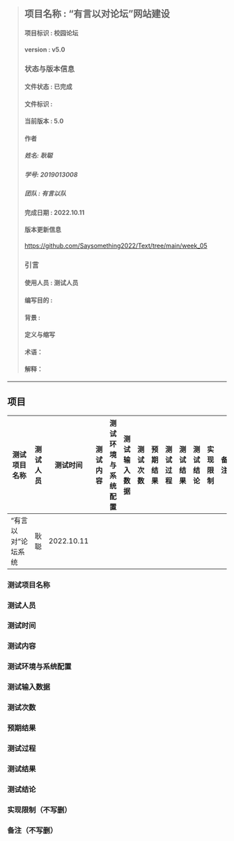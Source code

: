 
> ## 项目名称 : “有言以对论坛”网站建设
> #### 项目标识 : 校园论坛
> #### version : v5.0
> ### 状态与版本信息
> #### 文件状态 : 已完成
> #### 文件标识 : 
> #### 当前版本 : 5.0 
> #### 作者
> ##### 姓名: 耿聪
> ##### 学号: 2019013008
> ##### 团队 : 有言以队
> #### 完成日期 : 2022.10.11
> #### 版本更新信息
> https://github.com/Saysomething2022/Text/tree/main/week_05
> ### 引言
> #### 使用人员 : 测试人员
> #### 编写目的 : 
> #### 背景 : 
> #### 定义与缩写
> #### 术语：
> #### 解释：
***
## 项目

|测试项目名称|测试人员|测试时间|测试内容|测试环境与系统配置|测试输入数据|测试次数|预期结果|测试过程|测试结果|测试结论|实现限制|备注|
|-----------|-------|--------|-------|----------------|-----------|-------|--------|-------|-------|-------|--------|----|
|“有言以对”论坛系统|耿聪|2022.10.11|

### 测试项目名称
### 测试人员
### 测试时间
### 测试内容
### 测试环境与系统配置
### 测试输入数据
### 测试次数
### 预期结果
### 测试过程
### 测试结果
### 测试结论
### 实现限制（不写删）
### 备注（不写删）
